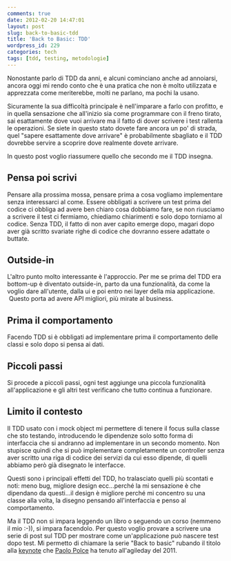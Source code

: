 ```yaml
---
comments: true
date: 2012-02-20 14:47:01
layout: post
slug: back-to-basic-tdd
title: 'Back to Basic: TDD'
wordpress_id: 229
categories: tech
tags: [tdd, testing, metodologie]
---
```


Nonostante parlo di TDD da anni, e alcuni cominciano anche ad annoiarsi, ancora oggi mi rendo conto che è una pratica che non è molto utilizzata e apprezzata come meriterebbe, molti ne parlano, ma pochi la usano.

Sicuramente la sua difficoltà principale è nell'imparare a farlo con profitto, e in quella sensazione che all'inizio sia come programmare con il freno tirato, sai esattamente dove vuoi arrivare ma il fatto di dover scrivere i test rallenta le operazioni. Se siete in questo stato dovete fare ancora un po' di strada, quel "sapere esattamente dove arrivare" è probabilmente sbagliato e il TDD dovrebbe servire a scoprire dove realmente dovete arrivare.

In questo post voglio riassumere quello che secondo me il TDD insegna.


## Pensa poi scrivi


Pensare alla prossima mossa, pensare prima a cosa vogliamo implementare senza interessarci al come. Essere obbligati a scrivere un test prima del codice ci obbliga ad avere ben chiaro cosa dobbiamo fare, se non riusciamo a scrivere il test ci fermiamo, chiediamo chiarimenti e solo dopo torniamo al codice. Senza TDD, il fatto di non aver capito emerge dopo, magari dopo aver già scritto svariate righe di codice che dovranno essere adattate o buttate.


## Outside-in


L'altro punto molto interessante è l'approccio. Per me se prima del TDD era bottom-up è diventato outside-in, parto da una funzionalità, da come la voglio dare all'utente, dalla ui e poi entro nei layer della mia applicazione.  Questo porta ad avere API migliori, più mirate al business.


## Prima il comportamento


Facendo TDD si è obbligati ad implementare prima il comportamento delle classi e solo dopo si pensa ai dati.


## Piccoli passi


Si procede a piccoli passi, ogni test aggiunge una piccola funzionalità all'applicazione e gli altri test verificano che tutto continua a funzionare.


## Limito il contesto


Il TDD usato con i mock object mi permettere di tenere il focus sulla classe che sto testando, introducendo le dipendenze solo sotto forma di interfaccia che si andranno ad implementare in un secondo momento. Non stupisce quindi che si può implementare completamente un controller senza aver scritto una riga di codice dei servizi da cui esso dipende, di quelli abbiamo però già disegnato le interfacce.

Questi sono i principali effetti del TDD, ho tralasciato quelli più scontati e noti: meno bug, migliore design ecc...perché la mi sensazione è che dipendano da questi...il design è migliore perché mi concentro su una classe alla volta, la disegno pensando all'interfaccia e penso al comportamento.

Ma il TDD non si impara leggendo un libro o seguendo un corso (nemmeno il mio :-)), si impara facendolo. Per questo voglio provare a scrivere una serie di post sul TDD per mostrare come un'applicazione può nascere test dopo test. Mi permetto di chiamare la serie "Back to basic" rubando il titolo alla [keynote](http://www.agilemovement.it/video/back-to-basics-oop-and-design) che [Paolo Polce](https://twitter.com/paolopolce) ha tenuto all'agileday del 2011.



